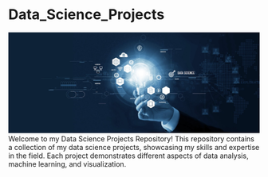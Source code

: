 # Data_Science_Projects
![Alt text](image.png)
Welcome to my Data Science Projects Repository! This repository contains a collection of my data science projects, showcasing my skills and expertise in the field. Each project demonstrates different aspects of data analysis, machine learning, and visualization.